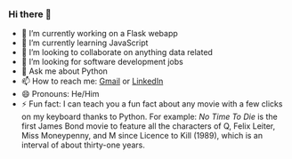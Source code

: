 ### Hi there 👋


- 🔭 I’m currently working on a Flask webapp
- 🌱 I’m currently learning JavaScript
- 👯 I’m looking to collaborate on anything data related
- :necktie: I’m looking for software development jobs
- 💬 Ask me about Python
- 📫 How to reach me: [Gmail](mailto:chrissulva1@gmail.com) or [LinkedIn](https://www.linkedin.com/in/chrissulva/) 
- 😄 Pronouns: He/Him
- ⚡ Fun fact: I can teach you a fun fact about any movie with a few clicks on my keyboard thanks to Python.
  For example: _No Time To Die_ is the first James Bond movie to feature all the characters of Q, Felix Leiter, Miss Moneypenny, and M since Licence to Kill (1989), which is an interval of about thirty-one years. 

